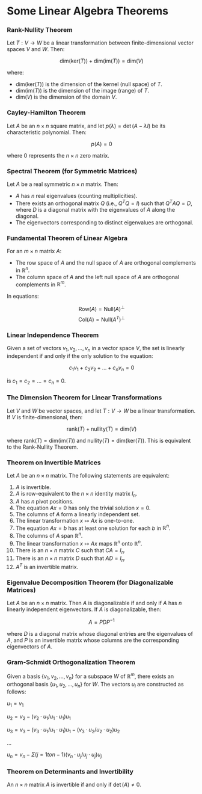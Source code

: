 # Some Linear Algebra Theorems

### Rank-Nullity Theorem

Let $T: V \rightarrow W$ be a linear transformation between finite-dimensional vector spaces $V$ and $W$. Then:

$$ \text{dim}(\text{ker}(T)) + \text{dim}(\text{im}(T)) = \text{dim}(V) $$

where:
* $\text{dim}(\text{ker}(T))$ is the dimension of the kernel (null space) of $T$.
* $\text{dim}(\text{im}(T))$ is the dimension of the image (range) of $T$.
* $\text{dim}(V)$ is the dimension of the domain $V$.

### Cayley-Hamilton Theorem

Let $A$ be an $n \times n$ square matrix, and let $p(\lambda) = \det(A - \lambda I)$ be its characteristic polynomial. Then:

$$ p(A) = 0 $$

where $0$ represents the $n \times n$ zero matrix.

### Spectral Theorem (for Symmetric Matrices)

Let $A$ be a real symmetric $n \times n$ matrix. Then:

* $A$ has $n$ real eigenvalues (counting multiplicities).
* There exists an orthogonal matrix $Q$ (i.e., $Q^T Q = I$) such that $Q^T A Q = D$, where $D$ is a diagonal matrix with the eigenvalues of $A$ along the diagonal.
* The eigenvectors corresponding to distinct eigenvalues are orthogonal.

### Fundamental Theorem of Linear Algebra

For an $m \times n$ matrix $A$:

* The row space of $A$ and the null space of $A$ are orthogonal complements in $\mathbb{R}^n$.
* The column space of $A$ and the left null space of $A$ are orthogonal complements in $\mathbb{R}^m$.

In equations:

$$ \text{Row}(A) = \text{Null}(A)^\perp $$
$$ \text{Col}(A) = \text{Null}(A^T)^\perp $$

### Linear Independence Theorem

Given a set of vectors $v_1, v_2, ..., v_n$ in a vector space $V$, the set is linearly independent if and only if the only solution to the equation:

$$c_1v_1 + c_2v_2 + ... + c_nv_n = 0$$

is $c_1 = c_2 = ... = c_n = 0$.

### The Dimension Theorem for Linear Transformations

Let $V$ and $W$ be vector spaces, and let $T: V \rightarrow W$ be a linear transformation. If $V$ is finite-dimensional, then:

$$ \text{rank}(T) + \text{nullity}(T) = \text{dim}(V) $$

where $\text{rank}(T) = \text{dim}(\text{im}(T))$ and $\text{nullity}(T) = \text{dim}(\text{ker}(T))$. This is equivalent to the Rank-Nullity Theorem.

### Theorem on Invertible Matrices

Let $A$ be an $n \times n$ matrix. The following statements are equivalent:

1.  $A$ is invertible.
2.  $A$ is row-equivalent to the $n \times n$ identity matrix $I_n$.
3.  $A$ has $n$ pivot positions.
4.  The equation $Ax = 0$ has only the trivial solution $x = 0$.
5.  The columns of $A$ form a linearly independent set.
6.  The linear transformation $x \mapsto Ax$ is one-to-one.
7.  The equation $Ax = b$ has at least one solution for each $b$ in $\mathbb{R}^n$.
8.  The columns of $A$ span $\mathbb{R}^n$.
9.  The linear transformation $x \mapsto Ax$ maps $\mathbb{R}^n$ onto $\mathbb{R}^n$.
10. There is an $n \times n$ matrix $C$ such that $CA = I_n$.
11. There is an $n \times n$ matrix $D$ such that $AD = I_n$.
12. $A^T$ is an invertible matrix.

### Eigenvalue Decomposition Theorem (for Diagonalizable Matrices)

Let $A$ be an $n \times n$ matrix. Then $A$ is diagonalizable if and only if $A$ has $n$ linearly independent eigenvectors. If $A$ is diagonalizable, then:

$$ A = PDP^{-1} $$

where $D$ is a diagonal matrix whose diagonal entries are the eigenvalues of $A$, and $P$ is an invertible matrix whose columns are the corresponding eigenvectors of $A$.

### Gram-Schmidt Orthogonalization Theorem

Given a basis $\{v_1, v_2, ..., v_n\}$ for a subspace $W$ of $\mathbb{R}^m$, there exists an orthogonal basis $\{u_1, u_2, ..., u_n\}$ for $W$. The vectors $u_i$ are constructed as follows:


$u_1 = v_1$

$u_2 = v_2 - (v_2 · u_1 / u_1 · u_1) u_1$

$u_3 = v_3 - (v_3 · u_1 / u_1 · u_1) u_1 - (v_3 · u_2 / u_2 · u_2) u_2$

$...$

$u_n = v_n - Σ(j=1 to n-1) (v_n · u_j / u_j · u_j) u_j$


### Theorem on Determinants and Invertibility

An $n \times n$ matrix $A$ is invertible if and only if $\det(A) \neq 0$.